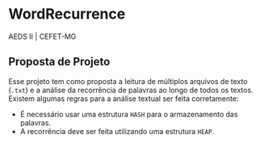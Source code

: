 # WordRecurrence
AEDS II | CEFET-MG

## Proposta de Projeto
Esse projeto tem como proposta a leitura de múltiplos arquivos de texto (`.txt`) e a análise da recorrência de palavras ao longo de todos os textos.
Existem algumas regras para a análise textual ser feita corretamente:
- É necessário usar uma estrutura `HASH` para o armazenamento das palavras.
- A recorrência deve ser feita utilizando uma estrutura `HEAP`.
